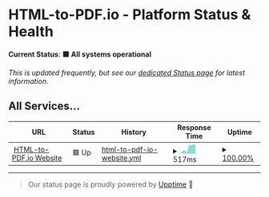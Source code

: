 # HTML-to-PDF.io - Platform Status & Health

**Current Status**: <!--live status--> **🟩 All systems operational**

_This is updated frequently, but see our [dedicated Status page](https://status.html-to-pdf.io) for latest information._

## All Services...

<!--start: status pages-->
<!-- This summary is generated by Upptime (https://github.com/upptime/upptime) -->
<!-- Do not edit this manually, your changes will be overwritten -->
<!-- prettier-ignore -->
| URL | Status | History | Response Time | Uptime |
| --- | ------ | ------- | ------------- | ------ |
| <img alt="" src="https://icons.duckduckgo.com/ip3/html-to-pdf.io.ico" height="13"> [HTML-to-PDF.io Website](https://html-to-pdf.io) | 🟩 Up | [html-to-pdf-io-website.yml](https://github.com/HTML-to-PDF/status/commits/HEAD/history/html-to-pdf-io-website.yml) | <details><summary><img alt="Response time graph" src="./graphs/html-to-pdf-io-website/response-time-week.png" height="20"> 517ms</summary><br><a href="https://status.html-to-pdf.io/history/html-to-pdf-io-website"><img alt="Response time 241" src="https://img.shields.io/endpoint?url=https%3A%2F%2Fraw.githubusercontent.com%2FHTML-to-PDF%2Fstatus%2FHEAD%2Fapi%2Fhtml-to-pdf-io-website%2Fresponse-time.json"></a><br><a href="https://status.html-to-pdf.io/history/html-to-pdf-io-website"><img alt="24-hour response time 824" src="https://img.shields.io/endpoint?url=https%3A%2F%2Fraw.githubusercontent.com%2FHTML-to-PDF%2Fstatus%2FHEAD%2Fapi%2Fhtml-to-pdf-io-website%2Fresponse-time-day.json"></a><br><a href="https://status.html-to-pdf.io/history/html-to-pdf-io-website"><img alt="7-day response time 517" src="https://img.shields.io/endpoint?url=https%3A%2F%2Fraw.githubusercontent.com%2FHTML-to-PDF%2Fstatus%2FHEAD%2Fapi%2Fhtml-to-pdf-io-website%2Fresponse-time-week.json"></a><br><a href="https://status.html-to-pdf.io/history/html-to-pdf-io-website"><img alt="30-day response time 273" src="https://img.shields.io/endpoint?url=https%3A%2F%2Fraw.githubusercontent.com%2FHTML-to-PDF%2Fstatus%2FHEAD%2Fapi%2Fhtml-to-pdf-io-website%2Fresponse-time-month.json"></a><br><a href="https://status.html-to-pdf.io/history/html-to-pdf-io-website"><img alt="1-year response time 241" src="https://img.shields.io/endpoint?url=https%3A%2F%2Fraw.githubusercontent.com%2FHTML-to-PDF%2Fstatus%2FHEAD%2Fapi%2Fhtml-to-pdf-io-website%2Fresponse-time-year.json"></a></details> | <details><summary><a href="https://status.html-to-pdf.io/history/html-to-pdf-io-website">100.00%</a></summary><a href="https://status.html-to-pdf.io/history/html-to-pdf-io-website"><img alt="All-time uptime 100.00%" src="https://img.shields.io/endpoint?url=https%3A%2F%2Fraw.githubusercontent.com%2FHTML-to-PDF%2Fstatus%2FHEAD%2Fapi%2Fhtml-to-pdf-io-website%2Fuptime.json"></a><br><a href="https://status.html-to-pdf.io/history/html-to-pdf-io-website"><img alt="24-hour uptime 100.00%" src="https://img.shields.io/endpoint?url=https%3A%2F%2Fraw.githubusercontent.com%2FHTML-to-PDF%2Fstatus%2FHEAD%2Fapi%2Fhtml-to-pdf-io-website%2Fuptime-day.json"></a><br><a href="https://status.html-to-pdf.io/history/html-to-pdf-io-website"><img alt="7-day uptime 100.00%" src="https://img.shields.io/endpoint?url=https%3A%2F%2Fraw.githubusercontent.com%2FHTML-to-PDF%2Fstatus%2FHEAD%2Fapi%2Fhtml-to-pdf-io-website%2Fuptime-week.json"></a><br><a href="https://status.html-to-pdf.io/history/html-to-pdf-io-website"><img alt="30-day uptime 100.00%" src="https://img.shields.io/endpoint?url=https%3A%2F%2Fraw.githubusercontent.com%2FHTML-to-PDF%2Fstatus%2FHEAD%2Fapi%2Fhtml-to-pdf-io-website%2Fuptime-month.json"></a><br><a href="https://status.html-to-pdf.io/history/html-to-pdf-io-website"><img alt="1-year uptime 100.00%" src="https://img.shields.io/endpoint?url=https%3A%2F%2Fraw.githubusercontent.com%2FHTML-to-PDF%2Fstatus%2FHEAD%2Fapi%2Fhtml-to-pdf-io-website%2Fuptime-year.json"></a></details>

<!--end: status pages-->

---

> Our status page is proudly powered by [Upptime](https://github.com/upptime/upptime) 🥳
